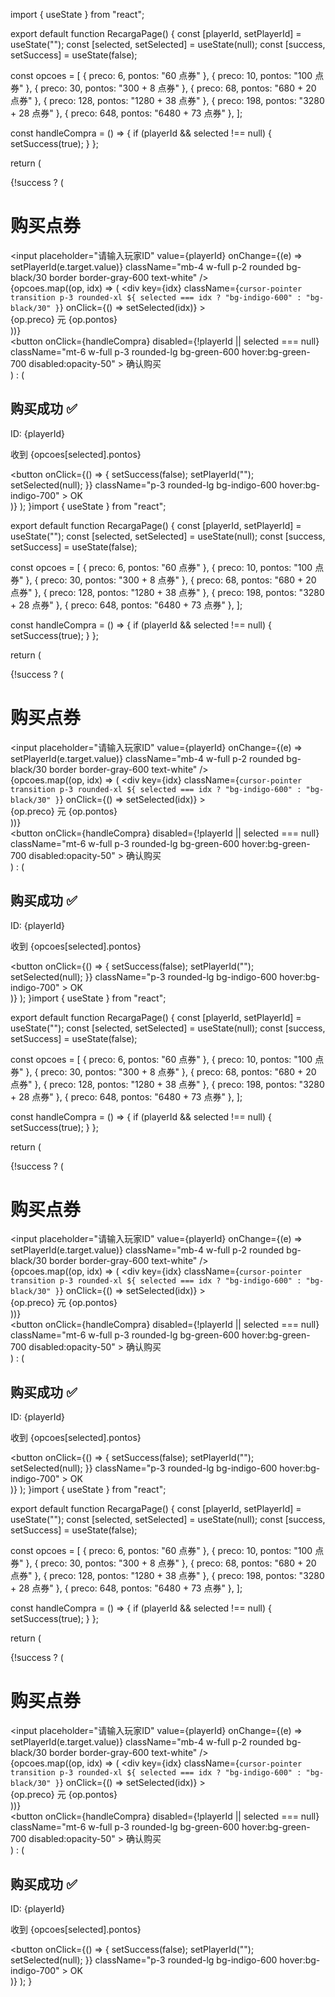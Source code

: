 import { useState } from "react";

export default function RecargaPage() {
  const [playerId, setPlayerId] = useState("");
  const [selected, setSelected] = useState(null);
  const [success, setSuccess] = useState(false);

  const opcoes = [
    { preco: 6, pontos: "60 点券" },
    { preco: 10, pontos: "100 点券" },
    { preco: 30, pontos: "300 + 8 点券" },
    { preco: 68, pontos: "680 + 20 点券" },
    { preco: 128, pontos: "1280 + 38 点券" },
    { preco: 198, pontos: "3280 + 28 点券" },
    { preco: 648, pontos: "6480 + 73 点券" },
  ];

  const handleCompra = () => {
    if (playerId && selected !== null) {
      setSuccess(true);
    }
  };

  return (
    <div className="min-h-screen bg-gradient-to-r from-purple-900 to-indigo-900 flex flex-col items-center justify-center p-6">
      {!success ? (
        <div className="w-full max-w-md p-6 bg-black/40 text-white rounded-xl shadow-lg">
          <h1 className="text-2xl font-bold mb-4 text-center">购买点券</h1>
          <input
            placeholder="请输入玩家ID"
            value={playerId}
            onChange={(e) => setPlayerId(e.target.value)}
            className="mb-4 w-full p-2 rounded bg-black/30 border border-gray-600 text-white"
          />
          <div className="space-y-3">
            {opcoes.map((op, idx) => (
              <div
                key={idx}
                className={`cursor-pointer transition p-3 rounded-xl ${
                  selected === idx ? "bg-indigo-600" : "bg-black/30"
                }`}
                onClick={() => setSelected(idx)}
              >
                <div className="flex justify-between items-center text-lg">
                  <span>{op.preco} 元</span>
                  <span>{op.pontos}</span>
                </div>
              </div>
            ))}
          </div>
          <button
            onClick={handleCompra}
            disabled={!playerId || selected === null}
            className="mt-6 w-full p-3 rounded-lg bg-green-600 hover:bg-green-700 disabled:opacity-50"
          >
            确认购买
          </button>
        </div>
      ) : (
        <div className="w-full max-w-md p-6 bg-black/40 text-white text-center rounded-xl shadow-lg">
          <h2 className="text-2xl font-bold mb-2">购买成功 ✅</h2>
          <p className="mb-2">ID: {playerId}</p>
          <p className="mb-4">收到 {opcoes[selected].pontos}</p>
          <button
            onClick={() => {
              setSuccess(false);
              setPlayerId("");
              setSelected(null);
            }}
            className="p-3 rounded-lg bg-indigo-600 hover:bg-indigo-700"
          >
            OK
          </button>
        </div>
      )}
    </div>
  );
}import { useState } from "react";

export default function RecargaPage() {
  const [playerId, setPlayerId] = useState("");
  const [selected, setSelected] = useState(null);
  const [success, setSuccess] = useState(false);

  const opcoes = [
    { preco: 6, pontos: "60 点券" },
    { preco: 10, pontos: "100 点券" },
    { preco: 30, pontos: "300 + 8 点券" },
    { preco: 68, pontos: "680 + 20 点券" },
    { preco: 128, pontos: "1280 + 38 点券" },
    { preco: 198, pontos: "3280 + 28 点券" },
    { preco: 648, pontos: "6480 + 73 点券" },
  ];

  const handleCompra = () => {
    if (playerId && selected !== null) {
      setSuccess(true);
    }
  };

  return (
    <div className="min-h-screen bg-gradient-to-r from-purple-900 to-indigo-900 flex flex-col items-center justify-center p-6">
      {!success ? (
        <div className="w-full max-w-md p-6 bg-black/40 text-white rounded-xl shadow-lg">
          <h1 className="text-2xl font-bold mb-4 text-center">购买点券</h1>
          <input
            placeholder="请输入玩家ID"
            value={playerId}
            onChange={(e) => setPlayerId(e.target.value)}
            className="mb-4 w-full p-2 rounded bg-black/30 border border-gray-600 text-white"
          />
          <div className="space-y-3">
            {opcoes.map((op, idx) => (
              <div
                key={idx}
                className={`cursor-pointer transition p-3 rounded-xl ${
                  selected === idx ? "bg-indigo-600" : "bg-black/30"
                }`}
                onClick={() => setSelected(idx)}
              >
                <div className="flex justify-between items-center text-lg">
                  <span>{op.preco} 元</span>
                  <span>{op.pontos}</span>
                </div>
              </div>
            ))}
          </div>
          <button
            onClick={handleCompra}
            disabled={!playerId || selected === null}
            className="mt-6 w-full p-3 rounded-lg bg-green-600 hover:bg-green-700 disabled:opacity-50"
          >
            确认购买
          </button>
        </div>
      ) : (
        <div className="w-full max-w-md p-6 bg-black/40 text-white text-center rounded-xl shadow-lg">
          <h2 className="text-2xl font-bold mb-2">购买成功 ✅</h2>
          <p className="mb-2">ID: {playerId}</p>
          <p className="mb-4">收到 {opcoes[selected].pontos}</p>
          <button
            onClick={() => {
              setSuccess(false);
              setPlayerId("");
              setSelected(null);
            }}
            className="p-3 rounded-lg bg-indigo-600 hover:bg-indigo-700"
          >
            OK
          </button>
        </div>
      )}
    </div>
  );
}import { useState } from "react";

export default function RecargaPage() {
  const [playerId, setPlayerId] = useState("");
  const [selected, setSelected] = useState(null);
  const [success, setSuccess] = useState(false);

  const opcoes = [
    { preco: 6, pontos: "60 点券" },
    { preco: 10, pontos: "100 点券" },
    { preco: 30, pontos: "300 + 8 点券" },
    { preco: 68, pontos: "680 + 20 点券" },
    { preco: 128, pontos: "1280 + 38 点券" },
    { preco: 198, pontos: "3280 + 28 点券" },
    { preco: 648, pontos: "6480 + 73 点券" },
  ];

  const handleCompra = () => {
    if (playerId && selected !== null) {
      setSuccess(true);
    }
  };

  return (
    <div className="min-h-screen bg-gradient-to-r from-purple-900 to-indigo-900 flex flex-col items-center justify-center p-6">
      {!success ? (
        <div className="w-full max-w-md p-6 bg-black/40 text-white rounded-xl shadow-lg">
          <h1 className="text-2xl font-bold mb-4 text-center">购买点券</h1>
          <input
            placeholder="请输入玩家ID"
            value={playerId}
            onChange={(e) => setPlayerId(e.target.value)}
            className="mb-4 w-full p-2 rounded bg-black/30 border border-gray-600 text-white"
          />
          <div className="space-y-3">
            {opcoes.map((op, idx) => (
              <div
                key={idx}
                className={`cursor-pointer transition p-3 rounded-xl ${
                  selected === idx ? "bg-indigo-600" : "bg-black/30"
                }`}
                onClick={() => setSelected(idx)}
              >
                <div className="flex justify-between items-center text-lg">
                  <span>{op.preco} 元</span>
                  <span>{op.pontos}</span>
                </div>
              </div>
            ))}
          </div>
          <button
            onClick={handleCompra}
            disabled={!playerId || selected === null}
            className="mt-6 w-full p-3 rounded-lg bg-green-600 hover:bg-green-700 disabled:opacity-50"
          >
            确认购买
          </button>
        </div>
      ) : (
        <div className="w-full max-w-md p-6 bg-black/40 text-white text-center rounded-xl shadow-lg">
          <h2 className="text-2xl font-bold mb-2">购买成功 ✅</h2>
          <p className="mb-2">ID: {playerId}</p>
          <p className="mb-4">收到 {opcoes[selected].pontos}</p>
          <button
            onClick={() => {
              setSuccess(false);
              setPlayerId("");
              setSelected(null);
            }}
            className="p-3 rounded-lg bg-indigo-600 hover:bg-indigo-700"
          >
            OK
          </button>
        </div>
      )}
    </div>
  );
}import { useState } from "react";

export default function RecargaPage() {
  const [playerId, setPlayerId] = useState("");
  const [selected, setSelected] = useState(null);
  const [success, setSuccess] = useState(false);

  const opcoes = [
    { preco: 6, pontos: "60 点券" },
    { preco: 10, pontos: "100 点券" },
    { preco: 30, pontos: "300 + 8 点券" },
    { preco: 68, pontos: "680 + 20 点券" },
    { preco: 128, pontos: "1280 + 38 点券" },
    { preco: 198, pontos: "3280 + 28 点券" },
    { preco: 648, pontos: "6480 + 73 点券" },
  ];

  const handleCompra = () => {
    if (playerId && selected !== null) {
      setSuccess(true);
    }
  };

  return (
    <div className="min-h-screen bg-gradient-to-r from-purple-900 to-indigo-900 flex flex-col items-center justify-center p-6">
      {!success ? (
        <div className="w-full max-w-md p-6 bg-black/40 text-white rounded-xl shadow-lg">
          <h1 className="text-2xl font-bold mb-4 text-center">购买点券</h1>
          <input
            placeholder="请输入玩家ID"
            value={playerId}
            onChange={(e) => setPlayerId(e.target.value)}
            className="mb-4 w-full p-2 rounded bg-black/30 border border-gray-600 text-white"
          />
          <div className="space-y-3">
            {opcoes.map((op, idx) => (
              <div
                key={idx}
                className={`cursor-pointer transition p-3 rounded-xl ${
                  selected === idx ? "bg-indigo-600" : "bg-black/30"
                }`}
                onClick={() => setSelected(idx)}
              >
                <div className="flex justify-between items-center text-lg">
                  <span>{op.preco} 元</span>
                  <span>{op.pontos}</span>
                </div>
              </div>
            ))}
          </div>
          <button
            onClick={handleCompra}
            disabled={!playerId || selected === null}
            className="mt-6 w-full p-3 rounded-lg bg-green-600 hover:bg-green-700 disabled:opacity-50"
          >
            确认购买
          </button>
        </div>
      ) : (
        <div className="w-full max-w-md p-6 bg-black/40 text-white text-center rounded-xl shadow-lg">
          <h2 className="text-2xl font-bold mb-2">购买成功 ✅</h2>
          <p className="mb-2">ID: {playerId}</p>
          <p className="mb-4">收到 {opcoes[selected].pontos}</p>
          <button
            onClick={() => {
              setSuccess(false);
              setPlayerId("");
              setSelected(null);
            }}
            className="p-3 rounded-lg bg-indigo-600 hover:bg-indigo-700"
          >
            OK
          </button>
        </div>
      )}
    </div>
  );
}
